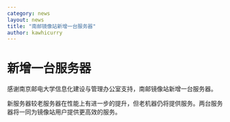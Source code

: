 ```yaml
---
category: news
layout: news
title: "南邮镜像站新增一台服务器"
author: kawhicurry
---
```


# 新增一台服务器

感谢南京邮电大学信息化建设与管理办公室支持，南邮镜像站新增一台服务器。

新服务器较老服务器在性能上有进一步的提升，但老机器仍将提供服务。两台服务器将一同为镜像站用户提供更高效的服务。
